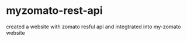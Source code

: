# myzomato-rest-api
created a website with zomato resful api and integtrated into my-zomato website
